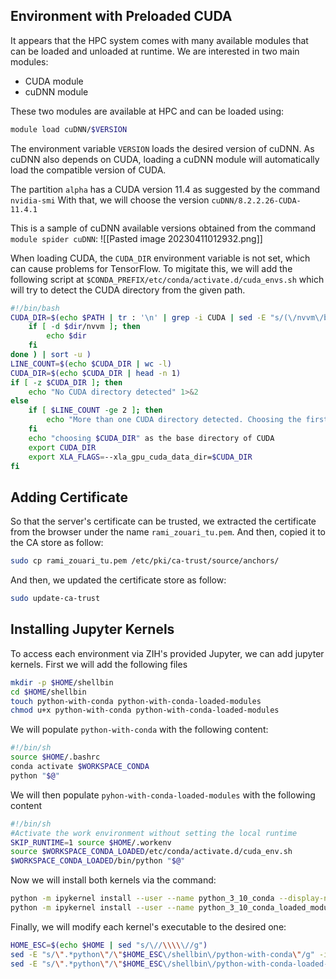 ## Environment with Preloaded CUDA

It appears that the HPC system comes with many available modules that can be loaded and unloaded at runtime.
We are interested in two main modules:
- CUDA module
- cuDNN module

These two modules are available at HPC and can be loaded using:
```bash
module load cuDNN/$VERSION
```

The environment variable `VERSION` loads the desired version of cuDNN.
As cuDNN also depends on CUDA, loading a cuDNN module will automatically load the compatible version of CUDA.

The partition `alpha` has a CUDA version 11.4 as suggested by the command `nvidia-smi`
With that, we will choose the version `cuDNN/8.2.2.26-CUDA-11.4.1`

This is a sample of cuDNN available versions obtained from the command `module spider cuDNN`:
![[Pasted image 20230411012932.png]]

When loading CUDA, the `CUDA_DIR` environment variable is not set, which can cause problems for TensorFlow.
To migitate this, we will add the following script at `$CONDA_PREFIX/etc/conda/activate.d/cuda_envs.sh` which will try to detect the CUDA directory from the given path.

```bash
#!/bin/bash
CUDA_DIR=$(echo $PATH | tr : '\n' | grep -i CUDA | sed -E "s/(\/nvvm\/bin|\/bin)//g" | ( while read dir; do
	if [ -d $dir/nvvm ]; then
		echo $dir
	fi
done ) | sort -u )
LINE_COUNT=$(echo $CUDA_DIR | wc -l)
CUDA_DIR=$(echo $CUDA_DIR | head -n 1)
if [ -z $CUDA_DIR ]; then
	echo "No CUDA directory detected" 1>&2
else 
	if [ $LINE_COUNT -ge 2 ]; then
		echo "More than one CUDA directory detected. Choosing the first one..."
	fi
	echo "choosing $CUDA_DIR" as the base directory of CUDA
	export CUDA_DIR
	export XLA_FLAGS=--xla_gpu_cuda_data_dir=$CUDA_DIR
fi
```


## Adding Certificate
So that the server's certificate can be trusted, we extracted the certificate from the browser under the name `rami_zouari_tu.pem`.
And then, copied it to the CA store as follow:
```bash
sudo cp rami_zouari_tu.pem /etc/pki/ca-trust/source/anchors/
```

And then, we updated the certificate store as follow:
```bash
sudo update-ca-trust
```



## Installing Jupyter Kernels

To access each environment via ZIH's provided Jupyter, we can add jupyter kernels. 
First we will add the following files
```bash
mkdir -p $HOME/shellbin
cd $HOME/shellbin
touch python-with-conda python-with-conda-loaded-modules
chmod u+x python-with-conda python-with-conda-loaded-modules
```

We will populate `python-with-conda` with the following content:
```sh
#!/bin/sh
source $HOME/.bashrc
conda activate $WORKSPACE_CONDA
python "$@"
```

We will then populate `pyhon-with-conda-loaded-modules` with the following content
```sh
#!/bin/sh
#Activate the work environment without setting the local runtime
SKIP_RUNTIME=1 source $HOME/.workenv
source $WORKSPACE_CONDA_LOADED/etc/conda/activate.d/cuda_env.sh
$WORKSPACE_CONDA_LOADED/bin/python "$@"
```

Now we will install both kernels via the command:
```bash
python -m ipykernel install --user --name python_3_10_conda --display-name "Python 3.10 (conda)"
python -m ipykernel install --user --name python_3_10_conda_loaded_modules --display-name "Python 3.10 (conda + modules)"
```

Finally, we will modify each kernel's executable to the desired one:
```bash
HOME_ESC=$(echo $HOME | sed "s/\//\\\\\//g")
sed -E "s/\".*python\"/\"$HOME_ESC\/shellbin\/python-with-conda\"/g" -i $HOME/.local/share/jupyter/kernels/python_3_10_conda/kernel.json
sed -E "s/\".*python\"/\"$HOME_ESC\/shellbin\/python-with-conda-loaded-modules\"/g" -i $HOME/.local/share/jupyter/kernels/python_3_10_conda_loaded_modules/kernel.json
```
